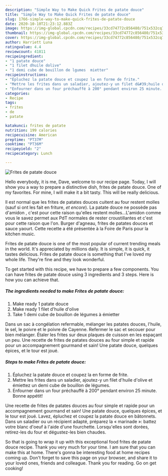 ```yaml
---
description: "Simple Way to Make Quick Frites de patate douce"
title: "Simple Way to Make Quick Frites de patate douce"
slug: 1766-simple-way-to-make-quick-frites-de-patate-douce
date: 2020-10-10T21:23:12.883Z
image: https://img-global.cpcdn.com/recipes/33cd74772c856480/751x532cq70/frites-de-patate-douce-photo-principale-de-la-recette.jpg
thumbnail: https://img-global.cpcdn.com/recipes/33cd74772c856480/751x532cq70/frites-de-patate-douce-photo-principale-de-la-recette.jpg
cover: https://img-global.cpcdn.com/recipes/33cd74772c856480/751x532cq70/frites-de-patate-douce-photo-principale-de-la-recette.jpg
author: Harriett Luna
ratingvalue: 4.4
reviewcount: 41811
recipeingredient:
- "1 patate douce"
- "1 filet dhuile dolive"
- "1 demi cube de bouillon de lgumes  mietter"
recipeinstructions:
- "Épluchez la patate douce et coupez la en forme de frite."
- "Mettre les frites dans un saladier, ajoutez-y un filet d&#39;huile d&#39;olive et émiettez un demi cube de bouillon de légumes."
- "Enfourner dans un four préchauffé à 200° pendant environ 25 minute. Bonne appétit!"
categories:
- Recipe
tags:
- frites
- de
- patate

katakunci: frites de patate 
nutrition: 199 calories
recipecuisine: American
preptime: "PT37M"
cooktime: "PT36M"
recipeyield: "2"
recipecategory: Lunch

---
```



![Frites de patate douce](https://img-global.cpcdn.com/recipes/33cd74772c856480/751x532cq70/frites-de-patate-douce-photo-principale-de-la-recette.jpg)

Hello everybody, it is me, Dave, welcome to our recipe page. Today, I will show you a way to prepare a distinctive dish, frites de patate douce. One of my favorites. For mine, I will make it a bit tasty. This will be really delicious.

Il est normal que les frites de patates douces cuitent au four restent molles (sauf si ont les fait en friture, *et encore*). La patate douce ne possède pas d&#39;amidon , c&#39;est pour cette raison qu&#39;elles restent molles…L&#39;amidon comme vous le savez permet aux PdT normales de rester croustillantes et c&#39;est pour cette raison que l&#39;on. Burger d&#39;agneau, frites de patates douces et sauce yaourt. Cette recette a été présentée à la Foire de Paris pour la kitchen music.

Frites de patate douce is one of the most popular of current trending meals in the world. It's appreciated by millions daily. It is simple, it is quick, it tastes delicious. Frites de patate douce is something that I've loved my whole life. They're fine and they look wonderful.


To get started with this recipe, we have to prepare a few components. You can have frites de patate douce using 3 ingredients and 3 steps. Here is how you can achieve that.

<!--inarticleads1-->

##### The ingredients needed to make Frites de patate douce:

1. Make ready 1 patate douce
1. Make ready 1 filet d&#39;huile d&#39;olive
1. Take 1 demi cube de bouillon de légumes à émietter


Dans un sac à congélation refermable, mélanger les patates douces, l&#39;huile, le sel, le poivre et le poivre de Cayenne. Refermer le sac et secouer pour bien mélanger. Étaler les frites sur deux plaques de cuisson en les espaçant un peu. Une recette de frites de patates douces au four simple et rapide pour un accompagnement gourmand et sain! Une patate douce, quelques épices, et le tour est joué. 

<!--inarticleads2-->

##### Steps to make Frites de patate douce:

1. Épluchez la patate douce et coupez la en forme de frite.
1. Mettre les frites dans un saladier, ajoutez-y un filet d&#39;huile d&#39;olive et émiettez un demi cube de bouillon de légumes.
1. Enfourner dans un four préchauffé à 200° pendant environ 25 minute. Bonne appétit!


Une recette de frites de patates douces au four simple et rapide pour un accompagnement gourmand et sain! Une patate douce, quelques épices, et le tour est joué. Lavez, épluchez et coupez la patate douce en bâtonnets. Dans un saladier ou un récipient adapté, préparez la « marinade »: battez votre blanc d&#39;oeuf à l&#39;aide d&#39;une fourchette. Lorsqu&#39;elles sont dorées, retirez-les du four et dégustez-les bien chaudes. 

So that is going to wrap it up with this exceptional food frites de patate douce recipe. Thank you very much for your time. I am sure that you can make this at home. There's gonna be interesting food at home recipes coming up. Don't forget to save this page on your browser, and share it to your loved ones, friends and colleague. Thank you for reading. Go on get cooking!
